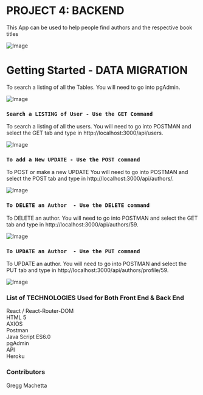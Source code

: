 # PROJECT 4: BACKEND

This App can be used to help people find authors and the respective book titles

![Image](https://vermillionpubliclibrary.org/wp-content/uploads/2012/09/Book_Club_logo1.jpg)


# Getting Started - DATA MIGRATION 

To search a listing of all the Tables.  You will need to go into pgAdmin. 

![Image](./images/PGADMIN_TABLES.jpg)


### `Search a LISTING of User - Use the GET Command`

To search a listing of all the users.  You will need to go into POSTMAN and select the GET tab and type in http://localhost:3000/api/users.

![Image](./images/POSTMAN_Get.jpg)

### `To add a New UPDATE - Use the POST command`

To POST or make a new UPDATE  You will need to go into POSTMAN and select the POST tab and type in http://localhost:3000/api/authors/.

![Image](./images/POSTMAN_POST.jpg)


### `To DELETE an Author  - Use the DELETE command`

To DELETE an author. You will need to go into POSTMAN and select the GET tab and type in http://localhost:3000/api/authors/59.

![Image](./images/POSTMAN_DELETE.jpg)

### `To UPDATE an Author  - Use the PUT command`

To UPDATE an author. You will need to go into POSTMAN and select the PUT tab and type in http://localhost:3000/api/authors/profile/59.

![Image](./images/POSTMAN_UPDATE.jpg)

### List of TECHNOLOGIES Used for Both Front End & Back End

React / React-Router-DOM<br/>
HTML 5 <br/>
AXIOS <br/>
Postman <br/>
Java Script ES6.0 <br/>
pgAdmin <br/>
API <br/>
Heroku <br/>

### Contributors

Gregg Machetta 